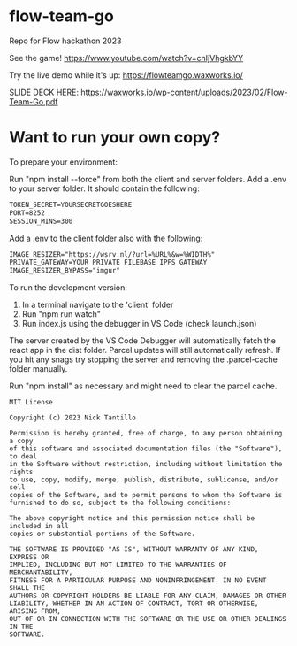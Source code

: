 # flow-team-go

Repo for Flow hackathon 2023

See the game!
https://www.youtube.com/watch?v=cnIjVhgkbYY

Try the live demo while it's up:
https://flowteamgo.waxworks.io/

SLIDE DECK HERE:
https://waxworks.io/wp-content/uploads/2023/02/Flow-Team-Go.pdf

# Want to run your own copy?

To prepare your environment:

Run "npm install --force" from both the client and server folders.
Add a .env to your server folder. It should contain the following:

```txt
TOKEN_SECRET=YOURSECRETGOESHERE
PORT=8252
SESSION_MINS=300
```

Add a .env to the client folder also with the following:

```txt
IMAGE_RESIZER="https://wsrv.nl/?url=%URL%&w=%WIDTH%"
PRIVATE_GATEWAY=YOUR PRIVATE FILEBASE IPFS GATEWAY
IMAGE_RESIZER_BYPASS="imgur"
```

To run the development version:

1. In a terminal navigate to the 'client' folder
2. Run "npm run watch"
3. Run index.js using the debugger in VS Code (check launch.json)

The server created by the VS Code Debugger will automatically fetch the react app in the dist folder. Parcel updates will still automatically refresh.
If you hit any snags try stopping the server and removing the .parcel-cache folder manually.

Run "npm install" as necessary and might need to clear the parcel cache.

```
MIT License

Copyright (c) 2023 Nick Tantillo

Permission is hereby granted, free of charge, to any person obtaining a copy
of this software and associated documentation files (the "Software"), to deal
in the Software without restriction, including without limitation the rights
to use, copy, modify, merge, publish, distribute, sublicense, and/or sell
copies of the Software, and to permit persons to whom the Software is
furnished to do so, subject to the following conditions:

The above copyright notice and this permission notice shall be included in all
copies or substantial portions of the Software.

THE SOFTWARE IS PROVIDED "AS IS", WITHOUT WARRANTY OF ANY KIND, EXPRESS OR
IMPLIED, INCLUDING BUT NOT LIMITED TO THE WARRANTIES OF MERCHANTABILITY,
FITNESS FOR A PARTICULAR PURPOSE AND NONINFRINGEMENT. IN NO EVENT SHALL THE
AUTHORS OR COPYRIGHT HOLDERS BE LIABLE FOR ANY CLAIM, DAMAGES OR OTHER
LIABILITY, WHETHER IN AN ACTION OF CONTRACT, TORT OR OTHERWISE, ARISING FROM,
OUT OF OR IN CONNECTION WITH THE SOFTWARE OR THE USE OR OTHER DEALINGS IN THE
SOFTWARE.

```
